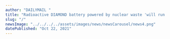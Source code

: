 ```yaml
---
author: "DAILYMAIL "
title: "Radioactive DIAMOND battery powered by nuclear waste 'will run for 28,000 years' and could go on sale by 2023"
slug: "/"
newsImage: "../../../../assets/images/news/newsCarousel/news4.png"
datePublished: "Oct 22, 2021"
---
```

